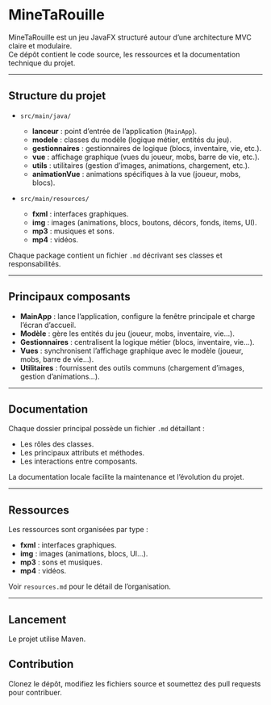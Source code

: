 # MineTaRouille

MineTaRouille est un jeu JavaFX structuré autour d’une architecture MVC claire et modulaire.  
Ce dépôt contient le code source, les ressources et la documentation technique du projet.

---

## Structure du projet

- `src/main/java/`  
  - **lanceur** : point d’entrée de l’application (`MainApp`).
  - **modele** : classes du modèle (logique métier, entités du jeu).
  - **gestionnaires** : gestionnaires de logique (blocs, inventaire, vie, etc.).
  - **vue** : affichage graphique (vues du joueur, mobs, barre de vie, etc.).
  - **utils** : utilitaires (gestion d’images, animations, chargement, etc.).
  - **animationVue** : animations spécifiques à la vue (joueur, mobs, blocs).

- `src/main/resources/`  
  - **fxml** : interfaces graphiques.
  - **img** : images (animations, blocs, boutons, décors, fonds, items, UI).
  - **mp3** : musiques et sons.
  - **mp4** : vidéos.

Chaque package contient un fichier `.md` décrivant ses classes et responsabilités.

---

## Principaux composants

- **MainApp** : lance l’application, configure la fenêtre principale et charge l’écran d’accueil.
- **Modèle** : gère les entités du jeu (joueur, mobs, inventaire, vie…).
- **Gestionnaires** : centralisent la logique métier (blocs, inventaire, vie…).
- **Vues** : synchronisent l’affichage graphique avec le modèle (joueur, mobs, barre de vie…).
- **Utilitaires** : fournissent des outils communs (chargement d’images, gestion d’animations…).

---

## Documentation

Chaque dossier principal possède un fichier `.md` détaillant :
- Les rôles des classes.
- Les principaux attributs et méthodes.
- Les interactions entre composants.

La documentation locale facilite la maintenance et l’évolution du projet.

---

## Ressources

Les ressources sont organisées par type :
- **fxml** : interfaces graphiques.
- **img** : images (animations, blocs, UI…).
- **mp3** : sons et musiques.
- **mp4** : vidéos.

Voir `resources.md` pour le détail de l’organisation.

---

## Lancement

Le projet utilise Maven.  


## Contribution

Clonez le dépôt, modifiez les fichiers source et soumettez des pull requests pour contribuer.